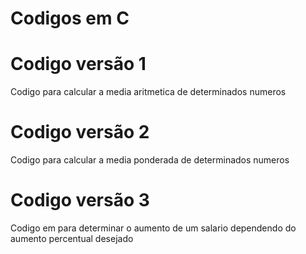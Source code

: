 <h1>Codigos em C</h1>

<h1>Codigo versão 1</h1>
<p>Codigo para calcular a media aritmetica de determinados numeros</p>

<h1>Codigo versão 2</h1>
<p>Codigo para calcular a media ponderada de determinados numeros</p>

<h1>Codigo versão 3</h1>
<p>Codigo em para determinar o aumento de um salario dependendo do aumento percentual desejado</p>
